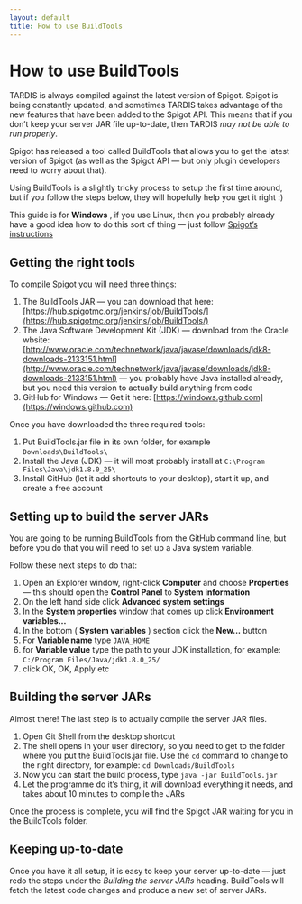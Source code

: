 ```yaml
---
layout: default
title: How to use BuildTools
---
```


# How to use BuildTools

TARDIS is always compiled against the latest version of Spigot. Spigot is being constantly updated, and sometimes TARDIS takes advantage of the new features that have been added to the Spigot API. This means that if you don’t keep your server JAR file up-to-date, then TARDIS _may not be able to run properly_.

Spigot has released a tool called BuildTools that allows you to get the latest version of Spigot (as well as the Spigot API — but only plugin developers need to worry about that).

Using BuildTools is a slightly tricky process to setup the first time around, but if you follow the steps below, they will hopefully help you get it right :)

This guide is for **Windows** , if you use Linux, then you probably already have a good idea how to do this sort of thing — just follow [Spigot’s instructions](http://www.spigotmc.org/threads/bukkit-craftbukkit-spigot-1-8.36598/)

## Getting the right tools

To compile Spigot you will need three things:

1. The BuildTools JAR — you can download that here: [https://hub.spigotmc.org/jenkins/job/BuildTools/](https://hub.spigotmc.org/jenkins/job/BuildTools/)
2. The Java Software Development Kit (JDK) — download from the Oracle wbsite: [http://www.oracle.com/technetwork/java/javase/downloads/jdk8-downloads-2133151.html](http://www.oracle.com/technetwork/java/javase/downloads/jdk8-downloads-2133151.html) — you probably have Java installed already, but you need this version to actually build anything from code
3. GitHub for Windows — Get it here: [https://windows.github.com](https://windows.github.com)

Once you have downloaded the three required tools:

1. Put BuildTools.jar file in its own folder, for example `Downloads\BuildTools\`
2. Install the Java (JDK) — it will most probably install at `C:\Program Files\Java\jdk1.8.0_25\`
3. Install GitHub (let it add shortcuts to your desktop), start it up, and create a free account

## Setting up to build the server JARs

You are going to be running BuildTools from the GitHub command line, but before you do that you will need to set up a Java system variable.

Follow these next steps to do that:

1. Open an Explorer window, right-click **Computer** and choose **Properties** — this should open the **Control Panel** to **System information**
2. On the left hand side click **Advanced system settings**
3. In the **System properties** window that comes up click **Environment variables...**
4. In the bottom ( **System variables** ) section click the **New...** button
5. For **Variable name** type `JAVA_HOME`
6. for **Variable value** type the path to your JDK installation, for example: `C:/Program Files/Java/jdk1.8.0_25/`
7. click OK, OK, Apply etc

## Building the server JARs

Almost there! The last step is to actually compile the server JAR files.

1. Open Git Shell from the desktop shortcut
2. The shell opens in your user directory, so you need to get to the folder where you put the BuildTools.jar file. Use the `cd` command to change to the right directory, for example: `cd Downloads/BuildTools`
3. Now you can start the build process, type `java -jar BuildTools.jar`
4. Let the programme do it’s thing, it will download everything it needs, and takes about 10 minutes to compile the JARs

Once the process is complete, you will find the Spigot JAR waiting for you in the BuildTools folder.

## Keeping up-to-date

Once you have it all setup, it is easy to keep your server up-to-date — just redo the steps under the _Building the server JARs_ heading. BuildTools will fetch the latest code changes and produce a new set of server JARs.

